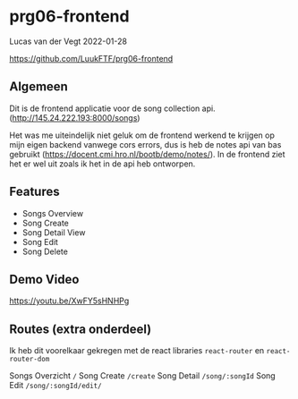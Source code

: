 # prg06-frontend
Lucas van der Vegt
2022-01-28

https://github.com/LuukFTF/prg06-frontend

## Algemeen
Dit is de frontend applicatie voor de song collection api. (http://145.24.222.193:8000/songs)

Het was me uiteindelijk niet geluk om de frontend werkend te krijgen op mijn eigen backend vanwege cors errors, dus is heb de notes api van bas gebruikt (https://docent.cmi.hro.nl/bootb/demo/notes/). In de frontend ziet het er wel uit zoals ik het in de api heb ontworpen.

## Features

- Songs Overview
- Song Create
- Song Detail View
- Song Edit
- Song Delete

## Demo Video

https://youtu.be/XwFY5sHNHPg

## Routes (extra onderdeel)
Ik heb dit voorelkaar gekregen met de react libraries `react-router` en `react-router-dom`

Songs Overzicht
`/`
Song Create
`/create`
Song Detail
`/song/:songId`
Song Edit
`/song/:songId/edit/`